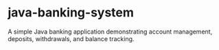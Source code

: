 # java-banking-system
A simple Java banking application demonstrating account management, deposits, withdrawals, and balance tracking.
